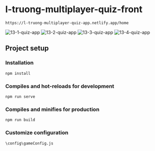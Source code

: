 # l-truong-multiplayer-quiz-front
```
https://l-truong-multiplayer-quiz-app.netlify.app/home
```
![13-1-quiz-app](https://github.com/user-attachments/assets/9479e127-2d41-4583-9591-717d9ea379eb)
![13-2-quiz-app](https://github.com/user-attachments/assets/684f3054-f270-4d1f-b2ac-c658ba73c448)
![13-3-quiz-app](https://github.com/user-attachments/assets/8ee10560-fceb-42db-aa1f-a9a05f709fe1)
![13-4-quiz-app](https://github.com/user-attachments/assets/5a2f5c2b-0f36-4d2a-b619-a6f8deb83936)


## Project setup
### Installation
```
npm install
```

### Compiles and hot-reloads for development
```
npm run serve
```

### Compiles and minifies for production
```
npm run build
```

### Customize configuration
```
\config\gameConfig.js
```
